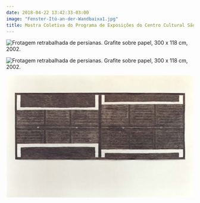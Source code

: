 ```yaml
---
date: 2018-04-22 13:42:33-03:00
image: "Fenster-Itú-an-der-Wandbaixa1.jpg"
title: Mostra Coletiva do Programa de Exposições do Centro Cultural São Paulo
---
```


![](Fenster-Itú-an-der-Wandbaixa2.jpg "Frotagem retrabalhada de persianas. Grafite sobre papel, 300 x 118 cm, 2002.")

![](Fenster-Itú-an-der-Wandbaixa2.jpg "Frotagem retrabalhada de persianas. Grafite sobre papel, 300 x 118 cm, 2002.")

![](coletiva-ccsp-1-retrabalhada-baixa2.jpg "Frotagem retrabalhada de persianas. Grafite sobre papel, 300 x 118 cm, 2002.")

